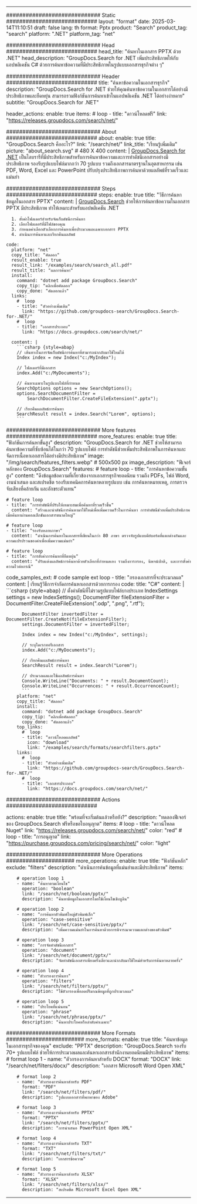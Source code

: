 
---
############################# Static ############################
layout: "format"
date:  2025-03-14T11:10:51
draft: false
lang: th
format: Pptx
product: "Search"
product_tag: "search"
platform: ".NET"
platform_tag: "net"

############################# Head ############################
head_title: "ค้นหาในเอกสาร PPTX ด้วย .NET"
head_description: "GroupDocs.Search for .NET เพิ่มประสิทธิภาพให้กับแอปพลิเคชัน C# ด้วยการค้นหาข้อความที่มีประสิทธิภาพในรูปแบบเอกสารธุรกิจต่าง ๆ"

############################# Header ############################
title: "ค้นหาข้อความในเอกสารธุรกิจ" 
description: "GroupDocs.Search for .NET ช่วยให้คุณค้นหาข้อความในเอกสารได้อย่างมีประสิทธิภาพและยืดหยุ่น สามารถรวมฟังก์ชันการค้นหาเข้าในแอปพลิเคชัน .NET ได้อย่างง่ายดาย"
subtitle: "GroupDocs.Search for .NET" 

header_actions:
  enable: true
  items:
    #  loop
    - title: "ดาวน์โหลดฟรี"
      link: "https://releases.groupdocs.com/search/net/"
      
############################# About ############################
about:
    enable: true
    title: "GroupDocs.Search คืออะไร?"
    link: "/search/net/"
    link_title: "เรียนรู้เพิ่มเติม"
    picture: "about_search.svg" # 480 X 400
    content: |
       [GroupDocs.Search for .NET](/search/net/) เป็นไลบรารีที่มีประสิทธิภาพสำหรับการค้นหาข้อความและการทำดัชนีเอกสารอย่างมีประสิทธิภาพ รองรับรูปแบบไฟล์มากกว่า 70 รูปแบบ รวมถึงเอกสารมาตรฐานในอุตสาหกรรม เช่น PDF, Word, Excel และ PowerPoint ปรับปรุงประสิทธิภาพการค้นหาด้วยผลลัพธ์ที่รวดเร็วและแม่นยำ

############################# Steps ############################
steps:
    enable: true
    title: "วิธีการค้นหาข้อมูลในเอกสาร PPTX"
    content: |
      [GroupDocs.Search](/search/net/) ช่วยให้การค้นหาข้อความในเอกสาร PPTX มีประสิทธิภาพ ทำให้เหมาะสำหรับแอปพลิเคชัน .NET
      
      1. ตั้งค่าโฟลเดอร์สำหรับจัดเก็บดัชนีการค้นหา
      2. เลือกโฟลเดอร์ที่มีไฟล์ของคุณ
      3. กำหนดค่าเลือกตัวเลือกการค้นหาเพื่อประมวลผลเฉพาะเอกสาร PPTX
      4. ดำเนินการค้นหาและเรียกคืนผลลัพธ์
   
    code:
      platform: "net"
      copy_title: "คัดลอก"
      result_enable: true
      result_link: "/examples/search/search_all.pdf"
      result_title: "ผลการค้นหา"
      install:
        command: "dotnet add package GroupDocs.Search"
        copy_tip: "คลิกเพื่อคัดลอก"
        copy_done: "คัดลอกแล้ว"
      links:
        #  loop
        - title: "ตัวอย่างเพิ่มเติม"
          link: "https://github.com/groupdocs-search/GroupDocs.Search-for-.NET/"
        #  loop
        - title: "เอกสารประกอบ"
          link: "https://docs.groupdocs.com/search/net/"
          
      content: |
        ```csharp {style=abap}
        // เส้นทางในการจัดเก็บดัชนีการค้นหาที่สามารถนำกลับมาใช้ใหม่ได้
        Index index = new Index("c:/MyIndex");

        // โฟลเดอร์ที่มีเอกสาร
        index.Add("c:/MyDocuments");

        // ค้นหาเฉพาะในรูปแบบไฟล์ที่กำหนด
        SearchOptions options = new SearchOptions();
        options.SearchDocumentFilter = 
            SearchDocumentFilter.CreateFileExtension(".pptx");

        // เรียกคืนผลลัพธ์การค้นหา
        SearchResult result = index.Search("Lorem", options);
        ```            

############################# More features ############################
more_features:
  enable: true
  title: "ฟังก์ชันการค้นหาขั้นสูง"
  description: "GroupDocs.Search for .NET ช่วยให้สามารถค้นหาข้อความที่ซับซ้อนได้ในกว่า 70 รูปแบบไฟล์ การทำดัชนีช่วยเพิ่มประสิทธิภาพในการค้นหาและจัดการเนื้อหาเอกสารได้อย่างมีประสิทธิภาพ"
  image: "/img/search/features_filters.webp" # 500x500 px
  image_description: "ฟีเจอร์หลักของ GroupDocs.Search"
  features:
    # feature loop
    - title: "การค้นหาข้อความขั้นสูง"
      content: "ดึงข้อมูลข้อความที่เกี่ยวข้องจากเอกสารธุรกิจยอดนิยม รวมถึง PDFs, ไฟล์ Word, งานนำเสนอ และสเปรดชีต รองรับเทคนิคการค้นหาหลายรูปแบบ เช่น การค้นหาหมายเหตุ, การตรวจจับเสียงที่คล้ายกัน และอักขระตัวแทน"

    # feature loop
    - title: "การทำดัชนีที่ปรับให้เหมาะสมเพื่อค้นหาที่รวดเร็วขึ้น"
      content: "สร้างและนำดัชนีการค้นหามาใช้ใหม่เพื่อเพิ่มความเร็วในการค้นหา การทำดัชนีช่วยเพิ่มประสิทธิภาพเมื่อค้นหาผ่านคอลเล็กชันเอกสารขนาดใหญ่"

    # feature loop
    - title: "รองรับหลายภาษา"
      content: "ดำเนินการค้นหาในเอกสารที่เขียนในกว่า 80 ภาษา ตรวจจับรูปแบบคีย์บอร์ดที่แตกต่างกันและความแปรปรวนของคำเพื่อเพิ่มความแม่นยำ"

    # feature loop
    - title: "การตั้งค่าการค้นหาที่ยืดหยุ่น"
      content: "ปรับแต่งผลลัพธ์การค้นหาด้วยตัวเลือกที่กำหนดเอง รวมถึงการกรอง, นิพจน์ปกติ, และการตั้งค่าความไวต่อกรณี"
      
  code_samples_ext:
    # code sample ext loop
    - title: "กรองเอกสารที่จะประมวลผล"
      content: |
        เรียนรู้วิธีการจำกัดการค้นหาเอกสารด้วยการกรอง
      code:
        title: "C#"
        content: |
          ```csharp {style=abap}
          // ตั้งค่าดัชนีที่ไม่รวมรูปแบบไฟล์บางประเภท
          IndexSettings settings = new IndexSettings();
          DocumentFilter fileExtensionFilter = 
            DocumentFilter.CreateFileExtension(".odp", ".png", ".rtf");

          DocumentFilter invertedFilter = DocumentFilter.CreateNot(fileExtensionFilter);
          settings.DocumentFilter = invertedFilter;

          Index index = new Index("c:/MyIndex", settings);
              
          // ระบุไดเรกทอรีเอกสาร
          index.Add("c:/MyDocuments");

          // เรียกคืนผลลัพธ์การค้นหา
          SearchResult result = index.Search("Lorem");
          
          // ประมวลผลและใช้ผลลัพธ์การค้นหา
          Console.WriteLine("Documents: " + result.DocumentCount);
          Console.WriteLine("Occurrences: " + result.OccurrenceCount);
          ```
        platform: "net"
        copy_title: "คัดลอก"
        install:
          command: "dotnet add package GroupDocs.Search"
          copy_tip: "คลิกเพื่อคัดลอก"
          copy_done: "คัดลอกแล้ว"
        top_links:
          #  loop
          - title: "ดาวน์โหลดผลลัพธ์"
            icon: "download"
            link: "/examples/search/formats/searchfilters.pptx"
        links:
          #  loop
          - title: "ตัวอย่างเพิ่มเติม"
            link: "https://github.com/groupdocs-search/GroupDocs.Search-for-.NET/"
          #  loop
          - title: "เอกสารประกอบ"
            link: "https://docs.groupdocs.com/search/net/"
            

            


############################# Actions ############################

actions:
  enable: true
  title: "พร้อมที่จะเริ่มต้นแล้วหรือยัง?"
  description: "ทดลองฟีเจอร์ของ GroupDocs.Search ฟรีหรือขอใบอนุญาต"
  items:
    #  loop
    - title: "ดาวน์โหลด Nuget"
      link: "https://releases.groupdocs.com/search/net/"
      color: "red"
        #  loop
    - title: "การอนุญาต"
      link: "https://purchase.groupdocs.com/pricing/search/net/"
      color: "light"


############################# More Operations #####################
more_operations:
    enable: true
    title: "ฟังก์ชันหลัก"
    exclude: "filters"
    description: "ดำเนินการค้นข้อมูลที่แม่นยำและมีประสิทธิภาพ"
    items: 
          
        # operation loop 1
        - name: "ค้นหาตามเงื่อนไข"
          operation: "boolean"
          link: "/search/net/boolean/pptx/"
          description: "ค้นหาข้อมูลในเอกสารโดยใช้เงื่อนไขเชิงบูลีน"

        # operation loop 2
        - name: "การค้นหาตัวพิมพ์ใหญ่ตัวพิมพ์เล็ก"
          operation: "case-sensitive"
          link: "/search/net/case-sensitive/pptx/"
          description: "เพิ่มความแม่นยำในการค้นหาด้วยการพิจารณาความแตกต่างของตัวพิมพ์"

        # operation loop 3
        - name: "การจัดทำดัชนีเอกสาร"
          operation: "document"
          link: "/search/net/document/pptx/"
          description: "จัดทำดัชนีเอกสารเพียงครั้งเดียวและนำกลับมาใช้ใหม่สำหรับการค้นหาหลายครั้ง"

        # operation loop 4
        - name: "ตัวกรองการค้นหา"
          operation: "filters"
          link: "/search/net/filters/pptx/"
          description: "ใช้ตัวกรองเพื่อลดปริมาณข้อมูลที่ถูกประมวลผล"

        # operation loop 5
        - name: "ประโยคที่แน่นอน"
          operation: "phrase"
          link: "/search/net/phrase/pptx/"
          description: "ค้นหาประโยคหรือลำดับคำเฉพาะ"
          
        
          
############################# More Formats ########################
more_formats:
    enable: true
    title: "ค้นหาข้อมูลในเอกสารธุรกิจของคุณ"
    exclude: "PPTX"
    description: "GroupDocs.Search รองรับ 70+ รูปแบบไฟล์ ช่วยให้การประมวลผลและค้นหาเอกสารสำนักงานยอดนิยมมีประสิทธิภาพ"
    items: 
        # format loop 1
        - name: "ตัวกรองการค้นหาสำหรับ DOCX"
          format: "DOCX"
          link: "/search/net/filters/docx/"
          description: "เอกสาร Microsoft Word Open XML"
          
        # format loop 2
        - name: "ตัวกรองการค้นหาสำหรับ PDF"
          format: "PDF"
          link: "/search/net/filters/pdf/"
          description: "รูปแบบเอกสารที่พกพาของ Adobe"
          
        # format loop 3
        - name: "ตัวกรองการค้นหาสำหรับ PPTX"
          format: "PPTX"
          link: "/search/net/filters/pptx/"
          description: "การนำเสนอ PowerPoint Open XML"

        # format loop 4
        - name: "ตัวกรองการค้นหาสำหรับ TXT"
          format: "TXT"
          link: "/search/net/filters/txt/"
          description: "เอกสารข้อความ"
          
        # format loop 5
        - name: "ตัวกรองการค้นหาสำหรับ XLSX"
          format: "XLSX"
          link: "/search/net/filters/xlsx/"
          description: "สเปรดชีต Microsoft Excel Open XML"
  

---